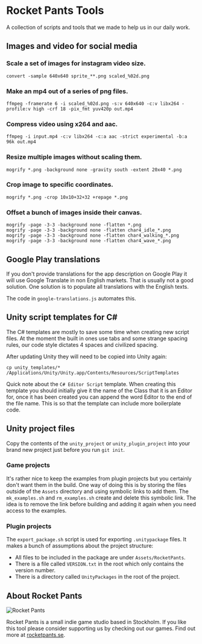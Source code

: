 # Rocket Pants Tools
A collection of scripts and tools that we made to help us in our daily work.


## Images and video for social media

### Scale a set of images for instagram video size.
```
convert -sample 640x640 sprite_**.png scaled_%02d.png
```

### Make an mp4 out of a series of png files.
```
ffmpeg -framerate 6 -i scaled_%02d.png -s:v 640x640 -c:v libx264 -profile:v high -crf 18 -pix_fmt yuv420p out.mp4
```

### Compress video using x264 and aac.
```
ffmpeg -i input.mp4 -c:v libx264 -c:a aac -strict experimental -b:a 96k out.mp4
```

### Resize multiple images without scaling them.
```
mogrify *.png -background none -gravity south -extent 20x40 *.png
```

### Crop image to specific coordinates.
```
mogrify *.png -crop 10x10+32+32 +repage *.png
```

### Offset a bunch of images inside their canvas.
```
mogrify -page -3-3 -background none -flatten *.png
mogrify -page -3-3 -background none -flatten char4_idle_*.png
mogrify -page -3-3 -background none -flatten char4_walking_*.png
mogrify -page -3-3 -background none -flatten char4_wave_*.png
```


## Google Play translations
If you don't provide translations for the app description on Google Play it
will use Google Translate in non English markets. That is usually not a good
solution. One solution is to populate all translations with the English texts.

The code in `google-translations.js` automates this.


## Unity script templates for C# #
The C# templates are mostly to save some time when creating new script files.
At the moment the built in ones use tabs and some strange spacing rules, our
code style dictates 4 spaces and civilized spacing.

After updating Unity they will need to be copied into Unity again:
```
cp unity_templates/* /Applications/Unity/Unity.app/Contents/Resources/ScriptTemplates
```

Quick note about the `C# Editor Script` template. When creating this template
you should initially give it the name of the Class that it is an Editor for,
once it has been created you can append the word Editor to the end of the file
name. This is so that the template can include more boilerplate code.


## Unity project files
Copy the contents of the `unity_project` or `unity_plugin_project` into your
brand new project just before you run `git init`.

### Game projects
It's rather nice to keep the examples from plugin projects but you certainly
don't want them in the build. One way of doing this is by storing the files
outside of the `Assets` directory and using symbolic links to add them.
The `mk_examples.sh` and `rm_examples.sh` create and delete this symbolic link.
The idea is to remove the link before building and adding it again when you
need access to the examples.

### Plugin projects
The `export_package.sh` script is used for exporting `.unitypackage` files. It
makes a bunch of assumptions about the project structure:

* All files to be included in the package are under `Assets/RocketPants`.
* There is a file called `VERSION.txt` in the root which only contains the
version number.
* There is a directory called `UnityPackages` in the root of the project.


## About Rocket Pants
![Rocket Pants](http://rocketpants.se/logo_xsmall.png)

Rocket Pants is a small indie game studio based in Stockholm. If you like this
tool please consider supporting us by checking out our games. Find out more at
[rocketpants.se](http://rocketpants.se).
